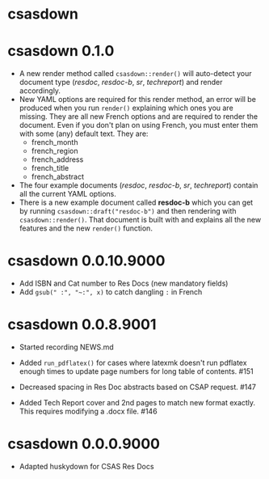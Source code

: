 # csasdown

# csasdown 0.1.0

* A new render method called `csasdown::render()` will auto-detect your document type (*resdoc*, *resdoc-b*, *sr*, *techreport*) and render accordingly.
* New YAML options are required for this render method, an error will be produced when you run `render()` explaining which ones you are missing. They are all new French options and are required to render the document. Even if you don't plan on using French, you must enter them with some (any) default text. They are:
   - french_month
   - french_region
   - french_address
   - french_title
   - french_abstract
* The four example documents (*resdoc*, *resdoc-b*, *sr*, *techreport*) contain all the current YAML options.
* There is a new example document called **resdoc-b** which you can get by running `csasdown::draft("resdoc-b")` and then rendering with `csasdown::render()`. That document is built with and explains all the new features and the new `render()` function.

# csasdown 0.0.10.9000

* Add ISBN and Cat number to Res Docs (new mandatory fields)
* Add `gsub(" :", "~:", x)` to catch dangling `:` in French

# csasdown 0.0.8.9001

* Started recording NEWS.md

* Added `run_pdflatex()` for cases where latexmk doesn't run pdflatex enough times to update page numbers for long table of contents. #151

* Decreased spacing in Res Doc abstracts based on CSAP request. #147

* Added Tech Report cover and 2nd pages to match new format exactly. This requires modifying a .docx file. #146

# csasdown 0.0.0.9000

* Adapted huskydown for CSAS Res Docs
